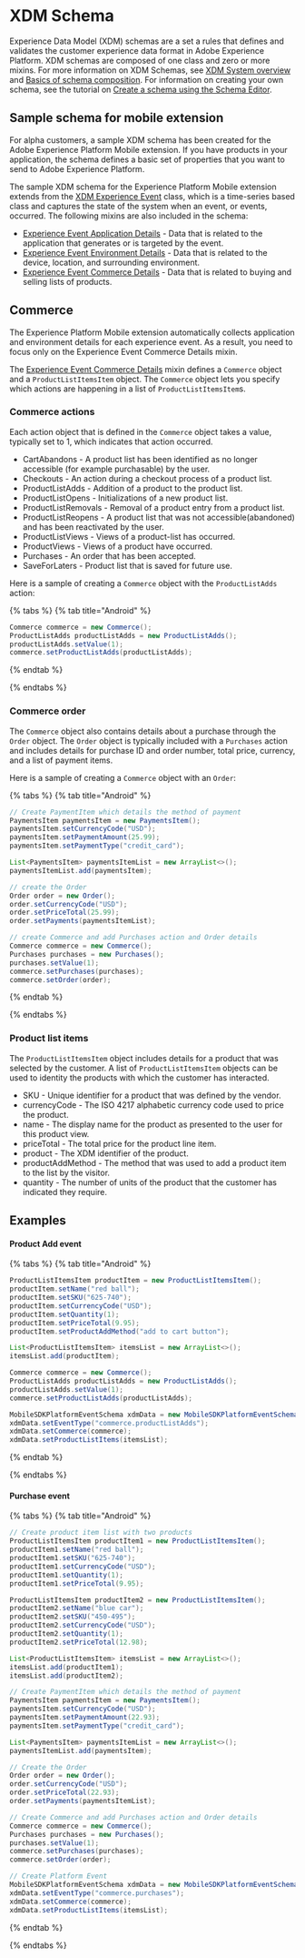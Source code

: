 # XDM Schema

Experience Data Model (XDM) schemas are a set a rules that defines and validates the customer experience data format in Adobe Experience Platform. XDM schemas are composed of one class and zero or more mixins. For more information on XDM Schemas, see [XDM System overview](https://www.adobe.io/apis/experienceplatform/home/xdm/xdmservices.html#!api-specification/markdown/narrative/technical_overview/schema_registry/xdm_system/xdm_system_in_experience_platform.md) and [Basics of schema composition](https://www.adobe.io/apis/experienceplatform/home/xdm/xdmservices.html#!api-specification/markdown/narrative/technical_overview/schema_registry/schema_composition/schema_composition.md). For information on creating your own schema, see the tutorial on [Create a schema using the Schema Editor](https://www.adobe.io/apis/experienceplatform/home/tutorials/alltutorials.html#!api-specification/markdown/narrative/tutorials/schema_editor_tutorial/schema_editor_tutorial.md).

## Sample schema for mobile extension

For alpha customers, a sample XDM schema has been created for the Adobe Experience Platform Mobile extension. If you have products in your application, the schema defines a basic set of properties that you want to send to Adobe Experience Platform. 

The sample XDM schema for the Experience Platform Mobile extension extends from the [XDM Experience Event]() class, which is a time-series based class and captures the state of the system when an event, or events, occurred. The following mixins are also included in the schema: 

- [Experience Event Application Details](https://github.com/adobe/xdm/blob/1c22180490558e3c13352fe3e0540cb7e93c69ca/docs/reference/context/experienceevent-application.schema.md) - Data that is related to the application that generates or is targeted by the event.
- [Experience Event Environment Details](https://github.com/adobe/xdm/blob/1c22180490558e3c13352fe3e0540cb7e93c69ca/docs/reference/context/experienceevent-environment-details.schema.md) - Data that is related to the device, location, and surrounding environment.
- [Experience Event Commerce Details](https://github.com/adobe/xdm/blob/1c22180490558e3c13352fe3e0540cb7e93c69ca/docs/reference/context/experienceevent-commerce.schema.md) - Data that is related to buying and selling lists of products.

## Commerce

The Experience Platform Mobile extension automatically collects application and environment details for each experience event. As a result, you need to focus only on the Experience Event Commerce Details mixin.

The [Experience Event Commerce Details](https://github.com/adobe/xdm/blob/1c22180490558e3c13352fe3e0540cb7e93c69ca/docs/reference/context/experienceevent-commerce.schema.md) mixin defines a `Commerce` object and a `ProductListItemsItem` object. The `Commerce` object lets you specify which actions are happening in a list of `ProductListItemsItem`s. 

### Commerce actions

Each action object that is defined in the `Commerce` object takes a value, typically set to 1, which indicates that action occurred.

- CartAbandons - A product list has been identified as no longer accessible (for example purchasable) by the user.
- Checkouts - An action during a checkout process of a product list.
- ProductListAdds - Addition of a product to the product list.
- ProductListOpens - Initializations of a new product list.
- ProductListRemovals - Removal of a product entry from a product list.
- ProductListReopens - A product list that was not accessible(abandoned) and has been reactivated by the user.
- ProductListViews - Views of a product-list has occurred.
- ProductViews - Views of a product have occurred.
- Purchases - An order that has been accepted.
- SaveForLaters - Product list that is saved for future use.

Here is a sample of creating a `Commerce` object with the `ProductListAdds` action:

{% tabs %}
{% tab title="Android" %}

```java
Commerce commerce = new Commerce();
ProductListAdds productListAdds = new ProductListAdds();
productListAdds.setValue(1);
commerce.setProductListAdds(productListAdds);
```

{% endtab %}

{% endtabs %}

### Commerce order

The `Commerce` object also contains details about a purchase through the `Order` object. The `Order` object is typically included with a `Purchases` action and includes details for purchase ID and order number, total price, currency, and a list of payment items.

Here is a sample of creating a `Commerce` object with an `Order`:

{% tabs %}
{% tab title="Android" %}

```java
// Create PaymentItem which details the method of payment
PaymentsItem paymentsItem = new PaymentsItem();
paymentsItem.setCurrencyCode("USD");
paymentsItem.setPaymentAmount(25.99);
paymentsItem.setPaymentType("credit_card");

List<PaymentsItem> paymentsItemList = new ArrayList<>();
paymentsItemList.add(paymentsItem);

// create the Order
Order order = new Order();
order.setCurrencyCode("USD");
order.setPriceTotal(25.99);
order.setPayments(paymentsItemList);

// create Commerce and add Purchases action and Order details
Commerce commerce = new Commerce();
Purchases purchases = new Purchases();
purchases.setValue(1);
commerce.setPurchases(purchases);
commerce.setOrder(order);
```

{% endtab %}

{% endtabs %}

### Product list items

The `ProductListItemsItem` object includes details for a product that was selected by the customer. A list of  `ProductListItemsItem` objects can be used to identity the products with which the customer has interacted.

- SKU - Unique identifier for a product that was defined by the vendor. 
- currencyCode - The ISO 4217 alphabetic currency code used to price the product.
- name - The display name for the product as presented to the user for this product view.
- priceTotal - The total price for the product line item.
- product - The XDM identifier of the product.
- productAddMethod - The method that was used to add a product item to the list by the visitor.
- quantity - The number of units of the product that the customer has indicated they require.

## Examples

#### Product Add event

{% tabs %}
{% tab title="Android" %}

```java
ProductListItemsItem productItem = new ProductListItemsItem();
productItem.setName("red ball");
productItem.setSKU("625-740");
productItem.setCurrencyCode("USD");
productItem.setQuantity(1);
productItem.setPriceTotal(9.95);
productItem.setProductAddMethod("add to cart button");

List<ProductListItemsItem> itemsList = new ArrayList<>();
itemsList.add(productItem);

Commerce commerce = new Commerce();
ProductListAdds productListAdds = new ProductListAdds();
productListAdds.setValue(1);
commerce.setProductListAdds(productListAdds);

MobileSDKPlatformEventSchema xdmData = new MobileSDKPlatformEventSchema();
xdmData.setEventType("commerce.productListAdds");
xdmData.setCommerce(commerce);
xdmData.setProductListItems(itemsList);       
```

{% endtab %}

{% endtabs %}

#### Purchase event

{% tabs %}
{% tab title="Android" %}

```java
// Create product item list with two products
ProductListItemsItem productItem1 = new ProductListItemsItem();
productItem1.setName("red ball");
productItem1.setSKU("625-740");
productItem1.setCurrencyCode("USD");
productItem1.setQuantity(1);
productItem1.setPriceTotal(9.95);

ProductListItemsItem productItem2 = new ProductListItemsItem();
productItem2.setName("blue car");
productItem2.setSKU("450-495");
productItem2.setCurrencyCode("USD");
productItem2.setQuantity(1);
productItem2.setPriceTotal(12.98);

List<ProductListItemsItem> itemsList = new ArrayList<>();
itemsList.add(productItem1);
itemsList.add(productItem2);

// Create PaymentItem which details the method of payment
PaymentsItem paymentsItem = new PaymentsItem();
paymentsItem.setCurrencyCode("USD");
paymentsItem.setPaymentAmount(22.93);
paymentsItem.setPaymentType("credit_card");

List<PaymentsItem> paymentsItemList = new ArrayList<>();
paymentsItemList.add(paymentsItem);

// Create the Order
Order order = new Order();
order.setCurrencyCode("USD");
order.setPriceTotal(22.93);
order.setPayments(paymentsItemList);

// Create Commerce and add Purchases action and Order details
Commerce commerce = new Commerce();
Purchases purchases = new Purchases();
purchases.setValue(1);
commerce.setPurchases(purchases);
commerce.setOrder(order);

// Create Platform Event
MobileSDKPlatformEventSchema xdmData = new MobileSDKPlatformEventSchema();
xdmData.setEventType("commerce.purchases");
xdmData.setCommerce(commerce);
xdmData.setProductListItems(itemsList);    
```

{% endtab %}

{% endtabs %}
